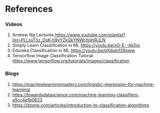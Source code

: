 # References 

### Videos

1. Andrew Ng Lectures https://www.youtube.com/playlist?list=PLLssT5z_DsK-h9vYZkQkYNWcItqhlRJLN 
2. Simply Learn Classification in ML https://youtu.be/xG-E--Ak5jg 
3. Edureka Classification in ML https://youtu.be/pXdum128xww
4. Tensorflow Image Classification Tutorial https://www.tensorflow.org/tutorials/images/classification

### Blogs

1. https://machinelearningmastery.com/logistic-regression-for-machine-learning/
2. https://towardsdatascience.com/machine-learning-classifiers-a5cc4e1b0623
3. https://dzone.com/articles/introduction-to-classification-algorithms
